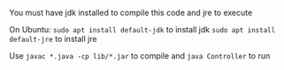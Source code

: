 You must have jdk installed to compile this code and jre to execute

On Ubuntu:
`sudo apt install default-jdk` to install jdk
`sudo apt install default-jre` to install jre

Use `javac *.java -cp lib/*.jar` to compile and `java Controller` to run
